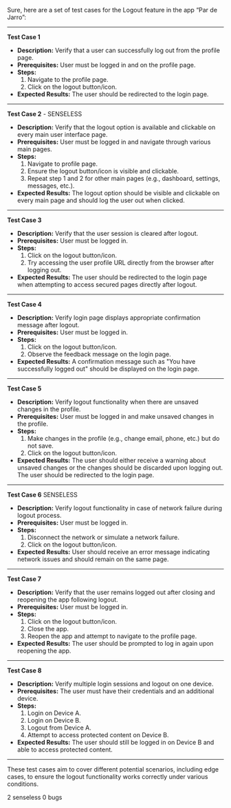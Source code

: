 Sure, here are a set of test cases for the Logout feature in the app “Par de Jarro”:

---

**Test Case 1**
- **Description:** Verify that a user can successfully log out from the profile page.
- **Prerequisites:** User must be logged in and on the profile page.
- **Steps:**
  1. Navigate to the profile page.
  2. Click on the logout button/icon.
- **Expected Results:** The user should be redirected to the login page.

---

**Test Case 2** - SENSELESS
- **Description:** Verify that the logout option is available and clickable on every main user interface page.
- **Prerequisites:** User must be logged in and navigate through various main pages.
- **Steps:**
  1. Navigate to profile page.
  2. Ensure the logout button/icon is visible and clickable.
  3. Repeat step 1 and 2 for other main pages (e.g., dashboard, settings, messages, etc.).
- **Expected Results:** The logout option should be visible and clickable on every main page and should log the user out when clicked.

---

**Test Case 3**
- **Description:** Verify that the user session is cleared after logout.
- **Prerequisites:** User must be logged in.
- **Steps:**
  1. Click on the logout button/icon.
  2. Try accessing the user profile URL directly from the browser after logging out.
- **Expected Results:** The user should be redirected to the login page when attempting to access secured pages directly after logout.

---

**Test Case 4**
- **Description:** Verify login page displays appropriate confirmation message after logout.
- **Prerequisites:** User must be logged in.
- **Steps:**
  1. Click on the logout button/icon.
  2. Observe the feedback message on the login page.
- **Expected Results:** A confirmation message such as "You have successfully logged out" should be displayed on the login page.

---

**Test Case 5**
- **Description:** Verify logout functionality when there are unsaved changes in the profile.
- **Prerequisites:** User must be logged in and make unsaved changes in the profile.
- **Steps:**
  1. Make changes in the profile (e.g., change email, phone, etc.) but do not save.
  2. Click on the logout button/icon.
- **Expected Results:** The user should either receive a warning about unsaved changes or the changes should be discarded upon logging out. The user should be redirected to the login page.

---

**Test Case 6** SENSELESS
- **Description:** Verify logout functionality in case of network failure during logout process.
- **Prerequisites:** User must be logged in.
- **Steps:**
  1. Disconnect the network or simulate a network failure.
  2. Click on the logout button/icon.
- **Expected Results:** User should receive an error message indicating network issues and should remain on the same page.

---

**Test Case 7**
- **Description:** Verify that the user remains logged out after closing and reopening the app following logout.
- **Prerequisites:** User must be logged in.
- **Steps:**
  1. Click on the logout button/icon.
  2. Close the app.
  3. Reopen the app and attempt to navigate to the profile page.
- **Expected Results:** The user should be prompted to log in again upon reopening the app.

---

**Test Case 8**
- **Description:** Verify multiple login sessions and logout on one device.
- **Prerequisites:** The user must have their credentials and an additional device.
- **Steps:**
  1. Login on Device A.
  2. Login on Device B.
  3. Logout from Device A.
  4. Attempt to access protected content on Device B.
- **Expected Results:** The user should still be logged in on Device B and able to access protected content. 

---

These test cases aim to cover different potential scenarios, including edge cases, to ensure the logout functionality works correctly under various conditions.

2 senseless
0 bugs